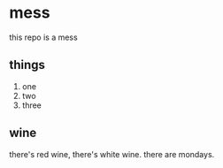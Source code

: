 # mess
this repo is a mess

## things

1. one
2. two
3. three


## wine

there's red wine, there's white wine. there are mondays.
